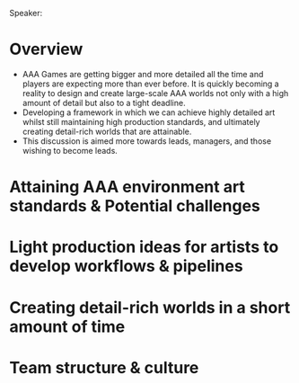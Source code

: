Speaker:

# Overview
- AAA Games are getting bigger and more detailed all the time and players are expecting more than ever before. It is quickly becoming a reality to design and create large-scale AAA worlds not only with a high amount of detail but also to a tight deadline.
- Developing a framework in which we can achieve highly detailed art whilst still maintaining high production standards, and ultimately creating detail-rich worlds that are attainable.
- This discussion is aimed more towards leads, managers, and those wishing to become leads.

# Attaining AAA environment art standards & Potential challenges

# Light production ideas for artists to develop workflows & pipelines

# Creating detail-rich worlds in a short amount of time

# Team structure & culture
